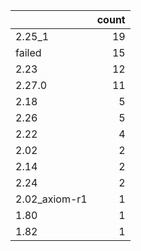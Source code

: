 |               |   count |
|:--------------|--------:|
| 2.25_1        |      19 |
| failed        |      15 |
| 2.23          |      12 |
| 2.27.0        |      11 |
| 2.18          |       5 |
| 2.26          |       5 |
| 2.22          |       4 |
| 2.02          |       2 |
| 2.14          |       2 |
| 2.24          |       2 |
| 2.02_axiom-r1 |       1 |
| 1.80          |       1 |
| 1.82          |       1 |